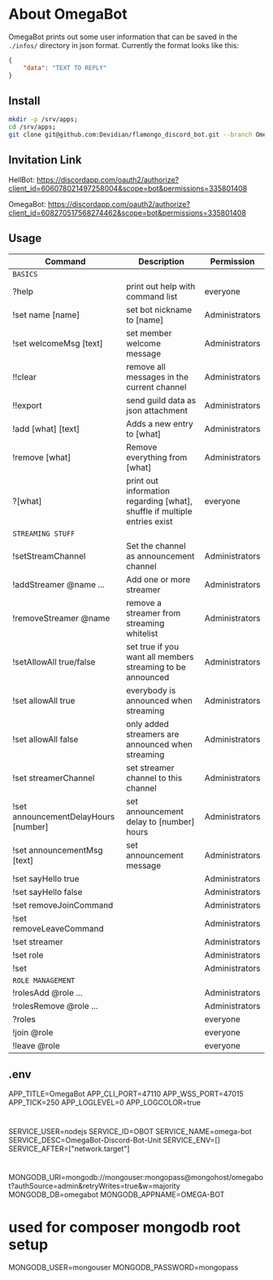 # About OmegaBot

OmegaBot prints out some user information that can be saved in the `./infos/` directory in json format.
Currently the format looks like this:

```json
{
    "data": "TEXT TO REPLY"
}
```

## Install
```bash
mkdir -p /srv/apps;
cd /srv/apps;
git clone git@github.com:Devidian/flamongo_discord_bot.git --branch OmegaBot OmegaBot;
```

## Invitation Link

HellBot:
https://discordapp.com/oauth2/authorize?client_id=606078021497258004&scope=bot&permissions=335801408

OmegaBot:
https://discordapp.com/oauth2/authorize?client_id=608270517568274462&scope=bot&permissions=335801408

## Usage

|Command|Description|Permission|
|-|-|-|
|`BASICS`|||
|?help|print out help with command list|everyone|
|!set name [name]|set bot nickname to [name]|Administrators|
|!set welcomeMsg [text]|set member welcome message|Administrators|
|!!clear|remove all messages in the current channel|Administrators|
|!!export|send guild data as json attachment|Administrators|
|!add [what] [text]|Adds a new entry to [what]|Administrators|
|!remove [what]|Remove everything from [what]|Administrators|
|?[what]|print out information regarding [what], shuffle if multiple entries exist|everyone|
|`STREAMING STUFF`|||
|!setStreamChannel|Set the channel as announcement channel|Administrators|
|!addStreamer @name ...|Add one or more streamer|Administrators|
|!removeStreamer @name|remove a streamer from streaming whitelist|Administrators|
|!setAllowAll true/false|set true if you want all members streaming to be announced|Administrators|
|!set allowAll true|everybody is announced when streaming|Administrators|
|!set allowAll false|only added streamers are announced when streaming|Administrators|
|!set streamerChannel|set streamer channel to this channel|Administrators|
|!set announcementDelayHours [number]|set announcement delay to [number] hours|Administrators|
|!set announcementMsg [text]|set announcement message|Administrators|
|!set sayHello true||Administrators|
|!set sayHello false||Administrators|
|!set removeJoinCommand||Administrators|
|!set removeLeaveCommand||Administrators|
|!set streamer||Administrators|
|!set role||Administrators|
|!set ||Administrators|
|`ROLE MANAGEMENT`|||
|!rolesAdd @role ...||Administrators|
|!rolesRemove @role ...||Administrators|
|?roles||everyone|
|!join @role||everyone|
|!leave @role||everyone|

## .env

APP_TITLE=OmegaBot
APP_CLI_PORT=47110
APP_WSS_PORT=47015
APP_TICK=250
APP_LOGLEVEL=0
APP_LOGCOLOR=true
#
SERVICE_USER=nodejs
SERVICE_ID=OBOT
SERVICE_NAME=omega-bot
SERVICE_DESC=OmegaBot-Discord-Bot-Unit
SERVICE_ENV=[]
SERVICE_AFTER=["network.target"]
#
MONGODB_URI=mongodb://mongouser:mongopass@mongohost/omegabot?authSource=admin&retryWrites=true&w=majority
MONGODB_DB=omegabot
MONGODB_APPNAME=OMEGA-BOT
# used for composer mongodb root setup
MONGODB_USER=mongouser
MONGODB_PASSWORD=mongopass
#